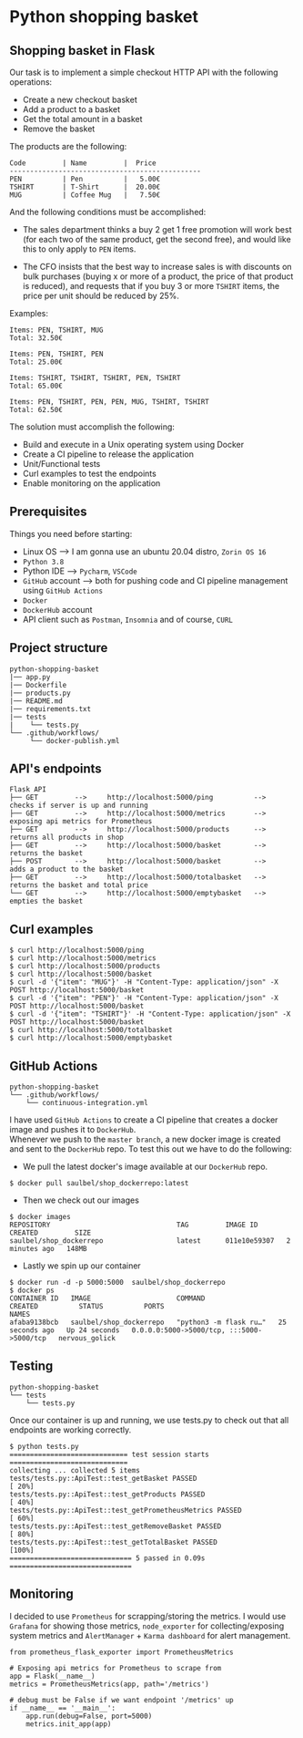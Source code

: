 # Python shopping basket
## Shopping basket in Flask
Our task is to implement a simple checkout HTTP API with the following operations:
- Create a new checkout basket
- Add a product to a basket
- Get the total amount in a basket
- Remove the basket

The products are the following:
```
Code         | Name         |  Price
-----------------------------------------------
PEN          | Pen          |   5.00€
TSHIRT       | T-Shirt      |  20.00€
MUG          | Coffee Mug   |   7.50€
```
And the following conditions must be accomplished:
 * The sales department thinks a buy 2 get 1 free promotion will work best (for each two of the same product, get the second free), and would like this to only apply to `PEN` items.

 * The CFO insists that the best way to increase sales is with discounts on bulk purchases (buying x or more of a product, the price of that product is reduced), and requests that if you buy 3 or more `TSHIRT` items, the price per unit should be reduced by 25%.

Examples:

    Items: PEN, TSHIRT, MUG
    Total: 32.50€

    Items: PEN, TSHIRT, PEN
    Total: 25.00€

    Items: TSHIRT, TSHIRT, TSHIRT, PEN, TSHIRT
    Total: 65.00€

    Items: PEN, TSHIRT, PEN, PEN, MUG, TSHIRT, TSHIRT
    Total: 62.50€

The solution must accomplish the following:
- Build and execute in a Unix operating system using Docker
- Create a CI pipeline to release the application
- Unit/Functional tests
- Curl examples to test the endpoints
- Enable monitoring on the application

## Prerequisites
Things you need before starting:
* Linux OS --> I am gonna use an ubuntu 20.04 distro, `Zorin OS 16`
* `Python 3.8`
* Python IDE --> `Pycharm`, `VSCode`
* `GitHub` account --> both for pushing code and CI pipeline management using `GitHub Actions`
* `Docker`
* `DockerHub` account
* API client such as `Postman`, `Insomnia` and of course, `CURL`

## Project structure
```
python-shopping-basket
|── app.py
|── Dockerfile
|── products.py
|── README.md
|── requirements.txt
|── tests
|    └── tests.py
└── .github/workflows/
     └── docker-publish.yml
```

## API's endpoints
```
Flask API
├── GET         -->     http://localhost:5000/ping          -->      checks if server is up and running
├── GET         -->     http://localhost:5000/metrics       -->      exposing api metrics for Prometheus 
├── GET         -->     http://localhost:5000/products      -->      returns all products in shop
├── GET         -->     http://localhost:5000/basket        -->      returns the basket
├── POST        -->     http://localhost:5000/basket        -->      adds a product to the basket
├── GET         -->     http://localhost:5000/totalbasket   -->      returns the basket and total price
└── GET         -->     http://localhost:5000/emptybasket   -->      empties the basket   
```

## Curl examples
```
$ curl http://localhost:5000/ping
$ curl http://localhost:5000/metrics
$ curl http://localhost:5000/products
$ curl http://localhost:5000/basket
$ curl -d '{"item": "MUG"}' -H "Content-Type: application/json" -X POST http://localhost:5000/basket
$ curl -d '{"item": "PEN"}' -H "Content-Type: application/json" -X POST http://localhost:5000/basket
$ curl -d '{"item": "TSHIRT"}' -H "Content-Type: application/json" -X POST http://localhost:5000/basket
$ curl http://localhost:5000/totalbasket
$ curl http://localhost:5000/emptybasket
```

## GitHub Actions
```
python-shopping-basket
└── .github/workflows/
    └── continuous-integration.yml
```
I have used `GitHub Actions` to create a CI pipeline that creates a docker image and pushes it to `DockerHub`.<br/>
Whenever we push to the `master branch`, a new docker image is created and sent to the `DockerHub` repo.
To test this out we have to do the following: <br/>
- We pull the latest docker's image available at our `DockerHub` repo.
```
$ docker pull saulbel/shop_dockerrepo:latest
```
- Then we check out our images
```
$ docker images
REPOSITORY                               TAG         IMAGE ID       CREATED         SIZE
saulbel/shop_dockerrepo                  latest      011e10e59307   2 minutes ago   148MB
```
- Lastly we spin up our container
```
$ docker run -d -p 5000:5000  saulbel/shop_dockerrepo
$ docker ps
CONTAINER ID   IMAGE                     COMMAND                  CREATED          STATUS          PORTS                                       NAMES
afaba9138bcb   saulbel/shop_dockerrepo   "python3 -m flask ru…"   25 seconds ago   Up 24 seconds   0.0.0.0:5000->5000/tcp, :::5000->5000/tcp   nervous_golick
```

## Testing
```
python-shopping-basket
└── tests
    └── tests.py
```
Once our container is up and running, we use tests.py to check out that all endpoints are working correctly.
```
$ python tests.py 
============================= test session starts =============================
collecting ... collected 5 items
tests/tests.py::ApiTest::test_getBasket PASSED                           [ 20%]
tests/tests.py::ApiTest::test_getProducts PASSED                         [ 40%]
tests/tests.py::ApiTest::test_getPrometheusMetrics PASSED                [ 60%]
tests/tests.py::ApiTest::test_getRemoveBasket PASSED                     [ 80%]
tests/tests.py::ApiTest::test_getTotalBasket PASSED                      [100%]
============================== 5 passed in 0.09s ==============================
```

## Monitoring
I decided to use `Prometheus` for scrapping/storing the metrics. I would use `Grafana` for showing those metrics, `node_exporter` for collecting/exposing system metrics and `AlertManager` + `Karma dashboard` for alert management.
```
from prometheus_flask_exporter import PrometheusMetrics

# Exposing api metrics for Prometheus to scrape from
app = Flask(__name__)
metrics = PrometheusMetrics(app, path='/metrics')

# debug must be False if we want endpoint '/metrics' up 
if __name__ == '__main__':
    app.run(debug=False, port=5000)
    metrics.init_app(app)
```
